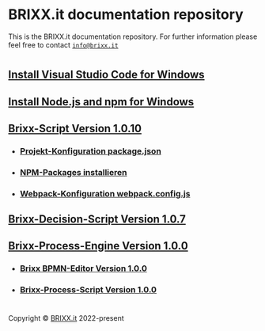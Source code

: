 # BRIXX.it documentation repository

This is the BRIXX.it documentation repository. For further information please feel free to contact [`info@brixx.it`](info@brixx.it)

#

## [Install Visual Studio Code for Windows](./docs/VSCode-install.md)

## [Install Node.js and npm for Windows](./docs/Nodejs-install.md)

## [Brixx-Script Version 1.0.10](./brixx-script/README.md)

-   ### [Projekt-Konfiguration package.json](./docs/NPM-config.md)
-   ### [NPM-Packages installieren](./docs/NPM-install.md)
-   ### [Webpack-Konfiguration webpack.config.js](./docs/Webpack-config.md)

## [Brixx-Decision-Script Version 1.0.7](./brixx-decision-script/README.md)

## [Brixx-Process-Engine Version 1.0.0](./brixx-process-engine/README.md)

-   ### [Brixx BPMN-Editor Version 1.0.0](./brixx-bpmn-editor/README.md)
-   ### [Brixx-Process-Script Version 1.0.0](./brixx-process-script/README.md)


#

Copyright © [BRIXX.it](http://www.brixx.it) 2022-present
